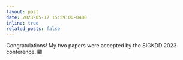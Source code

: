 ```yaml
---
layout: post
date: 2023-05-17 15:59:00-0400
inline: true
related_posts: false
---
```


Congratulations! My two papers were accepted by the SIGKDD 2023 conference. :fireworks:

